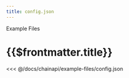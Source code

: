 ```yaml
---
title: config.json
---
```


<TitleSpan>Example Files</TitleSpan>

# {{$frontmatter.title}}

<<< @/docs/chainapi/example-files/config.json
